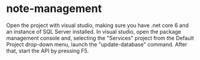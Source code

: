 # note-management
Open the project with visual studio, making sure you have .net core 6 and an instance of SQL Server installed.
In visual studio, open the package management console and, selecting the "Services" project from the Default Project drop-down menu, launch the "update-database" command.
After that, start the API by pressing F5.
